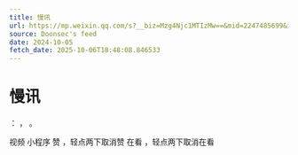 ```yaml
---
title: 慢讯
url: https://mp.weixin.qq.com/s?__biz=Mzg4Njc1MTIzMw==&mid=2247485699&idx=1&sn=f1a9037739bdb0ff2e0097d45c07d488
source: Doonsec's feed
date: 2024-10-05
fetch_date: 2025-10-06T18:48:08.846533
---
```


# 慢讯

：
，
。

视频
小程序
赞
，轻点两下取消赞
在看
，轻点两下取消在看